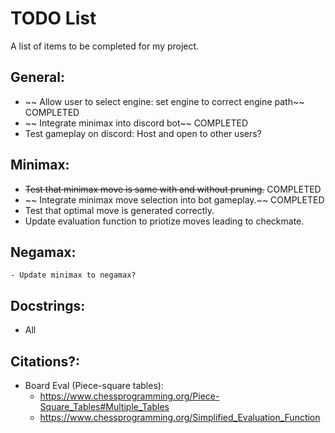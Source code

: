 # TODO List

A list of items to be completed for my project.

## General:
- ~~ Allow user to select engine: set engine to correct engine path~~ COMPLETED
- ~~ Integrate minimax into discord bot~~ COMPLETED
- Test gameplay on discord: Host and open to other users?

## Minimax:
- ~~Test that minimax move is same with and without pruning.~~ COMPLETED
- ~~ Integrate minimax move selection into bot gameplay.~~ COMPLETED
- Test that optimal move is generated correctly.
- Update evaluation function to priotize moves leading to checkmate.

## Negamax:
    - Update minimax to negamax?

## Docstrings:
- All

## Citations?:
- Board Eval (Piece-square tables):
    - https://www.chessprogramming.org/Piece-Square_Tables#Multiple_Tables
    - https://www.chessprogramming.org/Simplified_Evaluation_Function